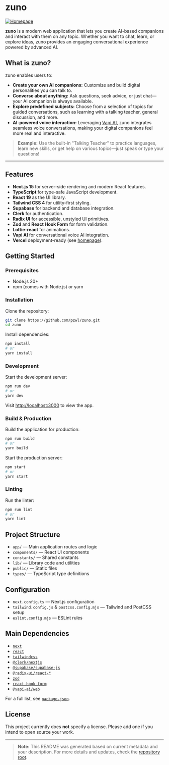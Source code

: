 # zuno

[![Homepage](https://zuno-virid.vercel.app)](https://zuno-virid.vercel.app)

**zuno** is a modern web application that lets you create AI-based companions and interact with them on any topic. Whether you want to chat, learn, or explore ideas, zuno provides an engaging conversational experience powered by advanced AI.

## What is zuno?

zuno enables users to:
- **Create your own AI companions:** Customize and build digital personalities you can talk to.
- **Converse about anything:** Ask questions, seek advice, or just chat—your AI companion is always available.
- **Explore predefined subjects:** Choose from a selection of topics for guided conversations, such as learning with a talking teacher, general discussion, and more.
- **AI-powered voice interaction:** Leveraging [Vapi AI](https://vapi.ai/), zuno integrates seamless voice conversations, making your digital companions feel more real and interactive.

> **Example:** Use the built-in "Talking Teacher" to practice languages, learn new skills, or get help on various topics—just speak or type your questions!

---

## Features

- **Next.js 15** for server-side rendering and modern React features.
- **TypeScript** for type-safe JavaScript development.
- **React 19** as the UI library.
- **Tailwind CSS 4** for utility-first styling.
- **Supabase** for backend and database integration.
- **Clerk** for authentication.
- **Radix UI** for accessible, unstyled UI primitives.
- **Zod** and **React Hook Form** for form validation.
- **Lottie-react** for animations.
- **Vapi AI** for conversational voice AI integration.
- **Vercel** deployment-ready (see [homepage](https://zuno-virid.vercel.app)).

## Getting Started

### Prerequisites

- Node.js 20+
- npm (comes with Node.js) or yarn

### Installation

Clone the repository:

```bash
git clone https://github.com/pzwl/zuno.git
cd zuno
```

Install dependencies:

```bash
npm install
# or
yarn install
```

### Development

Start the development server:

```bash
npm run dev
# or
yarn dev
```

Visit [http://localhost:3000](http://localhost:3000) to view the app.

### Build & Production

Build the application for production:

```bash
npm run build
# or
yarn build
```

Start the production server:

```bash
npm start
# or
yarn start
```

### Linting

Run the linter:

```bash
npm run lint
# or
yarn lint
```

## Project Structure

- `app/` — Main application routes and logic
- `components/` — React UI components
- `constants/` — Shared constants
- `lib/` — Library code and utilities
- `public/` — Static files
- `types/` — TypeScript type definitions

## Configuration

- `next.config.ts` — Next.js configuration
- `tailwind.config.js` & `postcss.config.mjs` — Tailwind and PostCSS setup
- `eslint.config.mjs` — ESLint rules

## Main Dependencies

- [`next`](https://nextjs.org/)
- [`react`](https://react.dev/)
- [`tailwindcss`](https://tailwindcss.com/)
- [`@clerk/nextjs`](https://clerk.dev/)
- [`@supabase/supabase-js`](https://supabase.com/docs/reference/javascript)
- [`@radix-ui/react-*`](https://www.radix-ui.com/)
- [`zod`](https://zod.dev/)
- [`react-hook-form`](https://react-hook-form.com/)
- [`@vapi-ai/web`](https://vapi.ai/)

For a full list, see [`package.json`](./package.json).

## License

This project currently does **not** specify a license. Please add one if you intend to open source your work.

---

> **Note:** This README was generated based on current metadata and your description. For more details and updates, check the [repository root](https://github.com/pzwl/zuno).